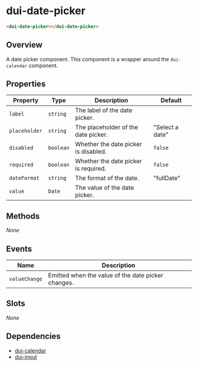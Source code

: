 # dui-date-picker

```html
<dui-date-picker></dui-date-picker>
```

## Overview
A date picker component. This component is a wrapper around the `dui-calendar` component.

## Properties
| Property      | Type      | Description                                | Default         |
|---------------|-----------|--------------------------------------------|-----------------|
| `label`       | `string`  | The label of the date picker.              |                 |
| `placeholder` | `string`  | The placeholder of the date picker.        | "Select a date" |
| `disabled`    | `boolean` | Whether the date picker is disabled.       | `false`         |
| `required`    | `boolean` | Whether the date picker is required.       | `false`         |
| `dateFormat`  | `string`  | The format of the date.                    | "fullDate"      |
| `value`       | `Date`    | The value of the date picker.              |                 |

## Methods
_None_

## Events
| Name          | Description                                        |
|---------------|----------------------------------------------------|
| `valueChange` | Emitted when the value of the date picker changes. |

## Slots
_None_

## Dependencies
* [dui-calendar](#/docs/components/calendar)
* [dui-input](#/docs/components/input)
